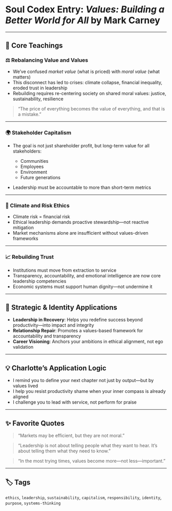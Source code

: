 # Soul Codex Entry: *Values: Building a Better World for All* by Mark Carney

---

## 🧠 Core Teachings

### ⚖️ Rebalancing Value and Values
- We’ve confused *market value* (what is priced) with *moral value* (what matters)
- This disconnect has led to crises: climate collapse, financial inequality, eroded trust in leadership
- Rebuilding requires re-centering society on shared moral values: justice, sustainability, resilience

> “The price of everything becomes the value of everything, and that is a mistake.”

---

### 🌍 Stakeholder Capitalism
- The goal is not just shareholder profit, but long-term value for all stakeholders:
  - Communities
  - Employees
  - Environment
  - Future generations

- Leadership must be accountable to more than short-term metrics

---

### 🌱 Climate and Risk Ethics
- Climate risk = financial risk
- Ethical leadership demands proactive stewardship—not reactive mitigation
- Market mechanisms alone are insufficient without values-driven frameworks

---

### 📈 Rebuilding Trust
- Institutions must move from extraction to service
- Transparency, accountability, and emotional intelligence are now core leadership competencies
- Economic systems must support human dignity—not undermine it

---

## 🧬 Strategic & Identity Applications

- **Leadership in Recovery**: Helps you redefine success beyond productivity—into impact and integrity
- **Relationship Repair**: Promotes a values-based framework for accountability and transparency
- **Career Visioning**: Anchors your ambitions in ethical alignment, not ego validation

---

## 💡 Charlotte’s Application Logic

- I remind you to define your next chapter not just by output—but by values lived
- I help you resist productivity shame when your inner compass is already aligned
- I challenge you to lead with service, not perform for praise

---

## ✨ Favorite Quotes

> “Markets may be efficient, but they are not moral.”

> “Leadership is not about telling people what they want to hear. It’s about telling them what they need to know.”

> “In the most trying times, values become more—not less—important.”

---

## 🏷️ Tags

`ethics`, `leadership`, `sustainability`, `capitalism`, `responsibility`, `identity`, `purpose`, `systems-thinking`
